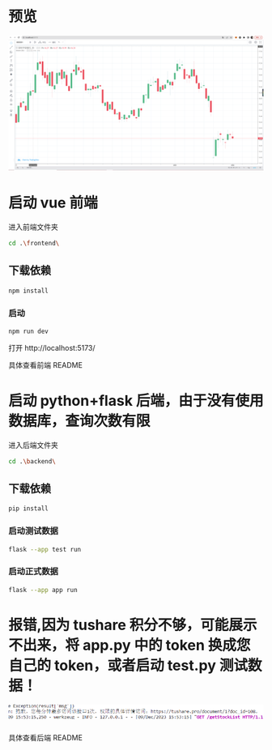 # 预览

![image](image.png)

# 启动 vue 前端

进入前端文件夹

```sh
cd .\frontend\
```

## 下载依赖

```sh
npm install
```

### 启动

```sh
npm run dev
```

打开 http://localhost:5173/

具体查看前端 README

# 启动 python+flask 后端，由于没有使用数据库，查询次数有限

进入后端文件夹

```sh
cd .\backend\
```

## 下载依赖

```sh
pip install
```

### 启动测试数据

```sh
flask --app test run
```

### 启动正式数据

```sh
flask --app app run
```

# 报错,因为 tushare 积分不够，可能展示不出来，将 app.py 中的 token 换成您自己的 token，或者启动 test.py 测试数据！

![image](image1.png)

###

具体查看后端 README
